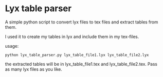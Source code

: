 Lyx table parser
================

A simple python script to convert lyx files to tex files and extract tables from them.

I used it to create my tables in lyx and include them in my tex-files.

usage:

    python lyx_table_parser.py lyx_table_file1.lyx lyx_table_file2.lyx

the extracted tables will be in lyx_table_file1.tex and lyx_table_file2.tex. Pass as many lyx files as you like.